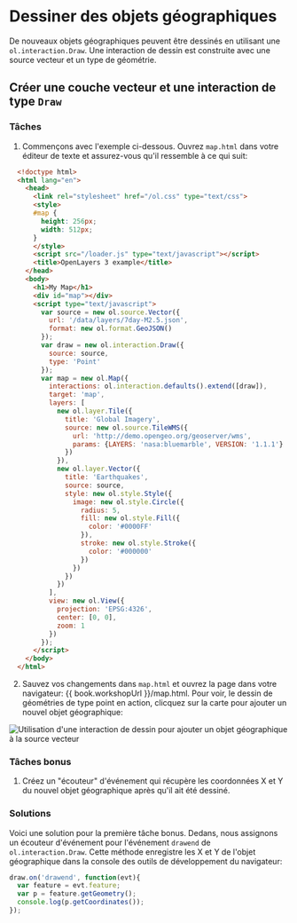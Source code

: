 # Dessiner des objets géographiques

De nouveaux objets géographiques peuvent être dessinés en utilisant une `ol.interaction.Draw`. Une interaction de dessin est construite avec une source vecteur et un type de géométrie.

## Créer une couche vecteur et une interaction de type `Draw`

### Tâches

1.  Commençons avec l'exemple ci-dessous. Ouvrez `map.html` dans votre éditeur de texte et assurez-vous qu'il ressemble à ce qui suit:

  ```html
    <!doctype html>
    <html lang="en">
      <head>
        <link rel="stylesheet" href="/ol.css" type="text/css">
        <style>
        #map {
          height: 256px;
          width: 512px;
        }
        </style>
        <script src="/loader.js" type="text/javascript"></script>
        <title>OpenLayers 3 example</title>
      </head>
      <body>
        <h1>My Map</h1>
        <div id="map"></div>
        <script type="text/javascript">
          var source = new ol.source.Vector({
            url: '/data/layers/7day-M2.5.json',
            format: new ol.format.GeoJSON()
          });
          var draw = new ol.interaction.Draw({
            source: source,
            type: 'Point'
          });
          var map = new ol.Map({
            interactions: ol.interaction.defaults().extend([draw]),
            target: 'map',
            layers: [
              new ol.layer.Tile({
                title: 'Global Imagery',
                source: new ol.source.TileWMS({
                  url: 'http://demo.opengeo.org/geoserver/wms',
                  params: {LAYERS: 'nasa:bluemarble', VERSION: '1.1.1'}
                })
              }),
              new ol.layer.Vector({
                title: 'Earthquakes',
                source: source,
                style: new ol.style.Style({
                  image: new ol.style.Circle({
                    radius: 5,
                    fill: new ol.style.Fill({
                      color: '#0000FF'
                    }),
                    stroke: new ol.style.Stroke({
                      color: '#000000'
                    })
                  })
                })
              })
            ],
            view: new ol.View({
              projection: 'EPSG:4326',
              center: [0, 0],
              zoom: 1
            })
          });
        </script>
      </body>
    </html>
  ```

2.  Sauvez vos changements dans `map.html` et ouvrez la page dans votre navigateur:  {{ book.workshopUrl }}/map.html. Pour voir, le dessin de géométries de type point en action, clicquez sur la carte pour ajouter un nouvel objet géographique:

  ![Utilisation d'une interaction de dessin pour ajouter un objet géographique à la source vecteur](draw1.png)

### Tâches bonus

1.  Créez un "écouteur" d'événement qui récupère les coordonnées X et Y du nouvel objet géographique après qu'il ait été dessiné.

### Solutions

Voici une solution pour la première tâche bonus. Dedans, nous assignons un écouteur d'événement pour l'événement `drawend` de `ol.interaction.Draw`. Cette méthode enregistre les X et Y de l'objet géographique dans la console des outils de développement du navigateur:

```js
draw.on('drawend', function(evt){
  var feature = evt.feature;
  var p = feature.getGeometry();
  console.log(p.getCoordinates());
});
```
